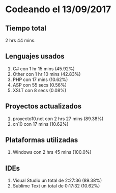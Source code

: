 # Codeando el 13/09/2017

## Tiempo total
2 hrs 44 mins.

## Lenguajes usados
1. C# con 1 hr 15 mins (45.92%)
1. Other con 1 hr 10 mins (42.83%)
1. PHP con 17 mins (10.62%)
1. ASP con 55 secs (0.56%)
1. XSLT con 8 secs (0.08%)

## Proyectos actualizados
1. proyecto10.net con 2 hrs 27 mins (89.38%)
1. cn10 con 17 mins (10.62%)

## Plataformas utilizadas
1. Windows con 2 hrs 45 mins (100.0%)

## IDEs
1. Visual Studio un total de 2:27:36 (89.38%)
1. Sublime Text un total de 0:17:32 (10.62%)
